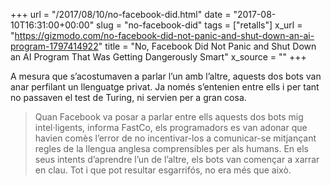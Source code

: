 +++
url = "/2017/08/10/no-facebook-did.html"
date = "2017-08-10T16:31:00+00:00"
slug = "no-facebook-did"
tags = ["retalls"]
x_url = "https://gizmodo.com/no-facebook-did-not-panic-and-shut-down-an-ai-program-1797414922"
title = "No, Facebook Did Not Panic and Shut Down an AI Program That Was Getting Dangerously Smart"
x_source = ""
+++


A mesura que s’acostumaven a parlar l’un amb l’altre, aquests dos bots van anar perfilant un llenguatge privat. Ja només s’entenien entre ells i per tant no passaven el test de Turing, ni servien per a gran cosa.

> Quan Facebook va posar a parlar entre ells aquests dos bots mig intel·ligents, informa FastCo, els programadors es van adonar que havien comès l’error de no incentivar-los a comunicar-se mitjançant regles de la llengua anglesa comprensibles per als humans. En els seus intents d’aprendre l’un de l’altre, els bots van començar a xarrar en clau. Tot i que pot resultar esgarrifós, no era més que això.

